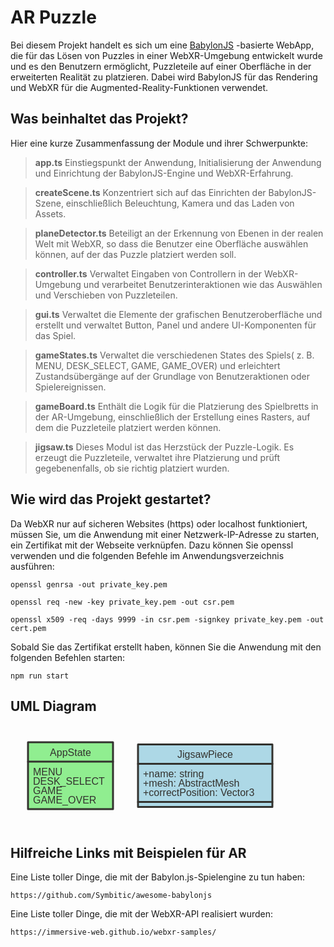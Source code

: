 # AR Puzzle

Bei diesem Projekt handelt es sich um eine [BabylonJS](https://doc.babylonjs.com/) -basierte WebApp, die für das Lösen von Puzzles in einer WebXR-Umgebung entwickelt wurde und es den Benutzern ermöglicht, Puzzleteile auf einer Oberfläche in der erweiterten Realität zu platzieren. Dabei wird BabylonJS für das Rendering und WebXR für die Augmented-Reality-Funktionen verwendet.

## Was beinhaltet das Projekt?

Hier eine kurze Zusammenfassung der Module und ihrer Schwerpunkte:

> **app.ts** Einstiegspunkt der Anwendung, Initialisierung der Anwendung und Einrichtung der BabylonJS-Engine und WebXR-Erfahrung.

> **createScene.ts** Konzentriert sich auf das Einrichten der BabylonJS-Szene, einschließlich Beleuchtung, Kamera und das Laden von Assets.

> **planeDetector.ts** Beteiligt an der Erkennung von Ebenen in der realen Welt mit WebXR, so dass die Benutzer eine Oberfläche auswählen können, auf der das Puzzle platziert werden soll.

> **controller.ts** Verwaltet Eingaben von Controllern in der WebXR-Umgebung und verarbeitet Benutzerinteraktionen wie das Auswählen und Verschieben von Puzzleteilen.

> **gui.ts** Verwaltet die Elemente der grafischen Benutzeroberfläche und erstellt und verwaltet Button, Panel und andere UI-Komponenten für das Spiel.

> **gameStates.ts** Verwaltet die verschiedenen States des Spiels( z. B. MENU, DESK_SELECT, GAME, GAME_OVER) und erleichtert Zustandsübergänge auf der Grundlage von Benutzeraktionen oder Spielereignissen.

> **gameBoard.ts** Enthält die Logik für die Platzierung des Spielbretts in der AR-Umgebung, einschließlich der Erstellung eines Rasters, auf dem die Puzzleteile platziert werden können.

> **jigsaw.ts** Dieses Modul ist das Herzstück der Puzzle-Logik. Es erzeugt die Puzzleteile, verwaltet ihre Platzierung und prüft gegebenenfalls, ob sie richtig platziert wurden.

## Wie wird das Projekt gestartet?

Da WebXR nur auf sicheren Websites (https) oder localhost funktioniert, müssen Sie, um die Anwendung mit einer Netzwerk-IP-Adresse zu starten, ein Zertifikat mit der Webseite verknüpfen. Dazu können Sie openssl verwenden und die folgenden Befehle im Anwendungsverzeichnis ausführen:

```
openssl genrsa -out private_key.pem
```

```
openssl req -new -key private_key.pem -out csr.pem
```

```
openssl x509 -req -days 9999 -in csr.pem -signkey private_key.pem -out cert.pem
```

Sobald Sie das Zertifikat erstellt haben, können Sie die Anwendung mit den folgenden Befehlen starten:

```
npm run start
```

## UML Diagram

<svg version="1.1" baseProfile="full" width="447.0" height="163.0" viewbox="0 0 447 163" xmlns="http://www.w3.org/2000/svg" xmlns:xlink="http://www.w3.org/1999/xlink" xmlns:ev="http://www.w3.org/2001/xml-events">
<desc >#.interface: fill=lightblue
#.enumeration: fill=lightgreen
#.type: fill=lightgray
[&lt;enumeration&gt;AppState|MENU;DESK_SELECT;GAME;GAME_OVER]
[&lt;interface&gt;JigsawPiece|+name: string;+mesh: AbstractMesh;+correctPosition: Vector3|]</desc>
<g stroke-width="1.0" text-align="left" font="12pt Helvetica, Arial, sans-serif" font-size="12pt" font-family="Helvetica" font-weight="normal" font-style="normal">
<g font-family="Helvetica" font-size="12pt" font-weight="bold" font-style="normal" stroke-width="3.0" stroke-linejoin="round" stroke-linecap="round" stroke="#33322E">
<g stroke="transparent" fill="transparent">
<rect x="0.0" y="0.0" height="163.0" width="447.0" stroke="none"></rect>
</g>
<g transform="translate(8, 8)" fill="#33322E">
<g transform="translate(20, 20)">
<g data-name="AppState">
<g fill="lightgreen" stroke="#33322E" data-name="AppState">
<rect x="0.0" y="0.0" height="107.0" width="136.0" data-name="AppState"></rect>
<path d="M0.0 31.0 L136.0 31.0" fill="none" data-name="AppState"></path>
</g>
<g transform="translate(0, 0)" font-family="Helvetica" font-size="12pt" font-weight="normal" font-style="normal" data-name="AppState">
<g transform="translate(8, 8)" fill="#33322E" text-align="center" data-name="AppState">
<a id="src\typescript\gameStates.ts.AppState" xlink:href="src\typescript\gameStates.ts"><text x="60.0" y="13.5" stroke="none" text-anchor="middle" data-name="AppState">AppState</text></a>

</g>
</g>
<g transform="translate(0, 31)" font-family="Helvetica" font-size="12pt" font-weight="normal" font-style="normal" data-name="AppState">
<g transform="translate(8, 8)" fill="#33322E" text-align="left" data-name="AppState">
<text x="0.0" y="13.5" stroke="none" data-name="AppState">MENU</text>
<text x="0.0" y="28.5" stroke="none" data-name="AppState">DESK_SELECT</text>
<text x="0.0" y="43.5" stroke="none" data-name="AppState">GAME</text>
<text x="0.0" y="58.5" stroke="none" data-name="AppState">GAME_OVER</text>

</g>
</g>
</g>
<g data-name="JigsawPiece">
<g fill="lightblue" stroke="#33322E" data-name="JigsawPiece">
<rect x="176.0" y="3.5" height="100.0" width="215.0" data-name="JigsawPiece"></rect>
<path d="M176.0 34.5 L391.0 34.5" fill="none" data-name="JigsawPiece"></path>
<path d="M176.0 95.5 L391.0 95.5" fill="none" data-name="JigsawPiece"></path>
</g>
<g transform="translate(176, 3.5)" font-family="Helvetica" font-size="12pt" font-weight="normal" font-style="normal" data-name="JigsawPiece">
<g transform="translate(8, 8)" fill="#33322E" text-align="center" data-name="JigsawPiece">
<a id="src\typescript\interfaces\jigsaw.ts.JigsawPiece" xlink:href="src\typescript\interfaces\jigsaw.ts"><text x="99.5" y="13.5" stroke="none" text-anchor="middle" data-name="JigsawPiece">JigsawPiece</text></a>

</g>
</g>
<g transform="translate(176, 34.5)" font-family="Helvetica" font-size="12pt" font-weight="normal" font-style="normal" data-name="JigsawPiece">
<g transform="translate(8, 8)" fill="#33322E" text-align="left" data-name="JigsawPiece">
<text x="0.0" y="13.5" stroke="none" data-name="JigsawPiece">+name: string</text>
<text x="0.0" y="28.5" stroke="none" data-name="JigsawPiece">+mesh: AbstractMesh</text>
<text x="0.0" y="43.5" stroke="none" data-name="JigsawPiece">+correctPosition: Vector3</text>

</g>
</g>
<g transform="translate(176, 95.5)" font-family="Helvetica" font-size="12pt" font-weight="normal" font-style="normal" data-name="JigsawPiece">
<g transform="translate(8, 8)" fill="#33322E" data-name="JigsawPiece">

</g>
</g>
</g>
</g>
</g>
</g>
</g>
</svg>

## Hilfreiche Links mit Beispielen für AR

Eine Liste toller Dinge, die mit der Babylon.js-Spielengine zu tun haben:

```
https://github.com/Symbitic/awesome-babylonjs

```

Eine Liste toller Dinge, die mit der WebXR-API realisiert wurden:

```
https://immersive-web.github.io/webxr-samples/
```
